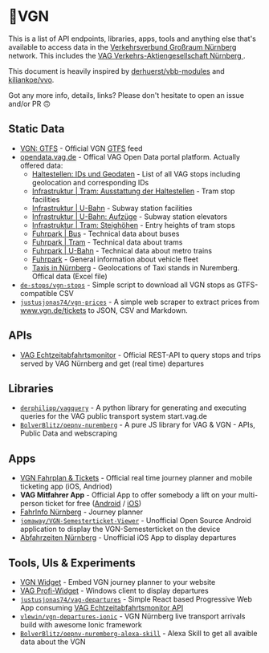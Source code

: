 # 🚏VGN

This is a list of API endpoints, libraries, apps, tools and anything else that's available to access data in the [Verkehrsverbund Großraum Nürnberg](https://www.vgn.de/) network. This includes the [VAG Verkehrs-Aktiengesellschaft Nürnberg ](https://www.vag.de/).

This document is heavily inspired by [derhuerst/vbb-modules](https://github.com/derhuerst/vbb-modules) and [kiliankoe/vvo](https://github.com/kiliankoe/vvo).

Got any more info, details, links? Please don't hesitate to open an issue and/or PR 🙃

## Static Data

* [VGN: GTFS](https://www.vgn.de/web-entwickler/open-data/) - Official VGN [GTFS](https://developers.google.com/transit/gtfs/) feed
* [opendata.vag.de](https://opendata.vag.de) - Offical VAG Open Data portal platform. Actually offered data:
  * [Haltestellen: IDs und Geodaten](https://opendata.vag.de/dataset/haltestellen-id-geodaten) - List of all VAG stops including geolocation and corresponding IDs
  * [Infrastruktur | Tram: Ausstattung der Haltestellen](https://opendata.vag.de/dataset/haltestellen-tram) - Tram stop facilities
  * [Infrastruktur | U-Bahn](https://opendata.vag.de/dataset/bahnhoefe-u-bahn) - Subway station facilities
  * [Infrastruktur | U-Bahn: Aufzüge](https://opendata.vag.de/dataset/u-bahn-aufzuege) - Subway station elevators
  * [Infrastruktur | Tram: Steighöhen](https://opendata.vag.de/dataset/steighoehen-tram) - Entry heights of tram stops
  * [Fuhrpark | Bus](https://opendata.vag.de/dataset/fuhrpark-bus-ausstattung) - Technical data about buses
  * [Fuhrpark | Tram](https://opendata.vag.de/dataset/fahrzeugtypen-tram) - Technical data about trams
  * [Fuhrpark | U-Bahn](https://opendata.vag.de/dataset/fuhrpark-ubahn) - Technical data about metro trains
  * [Fuhrpark](https://opendata.vag.de/dataset/fuhrpark) - General information about vehicle fleet
  * [Taxis in Nürnberg](https://opendata.vag.de/dataset/geokoordinaten-taxi-warteplatze) - Geolocations of Taxi stands in Nuremberg. Offical data (Excel file)
* [`de-stops/vgn-stops`](https://github.com/de-stops/vgn-stops) - Simple script to download all VGN stops as GTFS-compatible CSV
* [`justusjonas74/vgn-prices`](https://github.com/justusjonas74/vgn-prices) - A simple web scraper to extract prices from www.vgn.de/tickets to JSON, CSV and Markdown. 

## APIs

* [VAG Echtzeitabfahrtsmonitor](https://opendata.vag.de/dataset/api-echtzeitauskunft) - Official REST-API to query stops and trips served by VAG Nürnberg and get (real time) departures

## Libraries
* [`derphilipp/vagquery`](https://github.com/derphilipp/vagquery) - A python library for generating and executing queries for the VAG public transport system start.vag.de
* [`BolverBlitz/oepnv-nuremberg`](https://github.com/BolverBlitz/oepnv-nuremberg) - A pure JS library for VAG & VGN - APIs, Public Data and webscraping

## Apps

* [VGN Fahrplan & Tickets](https://www.vgn.de/service/app/) - Official real time journey planner and mobile ticketing app (iOS, Andriod)
* __VAG Mitfahrer App__ - Official App to offer somebody a lift on your multi-person ticket for free ([Android](https://play.google.com/store/apps/details?id=de.vag.mitfahrer.app) / [iOS](https://itunes.apple.com/de/app/vag-mitfahrer-app/id1321958643?mt=8))
* [FahrInfo Nürnberg](https://itunes.apple.com/de/app/fahrinfo-n%C3%BCrnberg/id582623425?mt=8) - Journey planner
* [`jomaway/VGN-Semesterticket-Viewer`](https://github.com/jomaway/VGN-Semesterticket-Viewer) - Unofficial Open Source Android application to display the VGN-Semesterticket on the device
* [Abfahrzeiten Nürnberg](https://itunes.apple.com/us/app/abfahrzeiten-n%C3%BCrnberg/id1335328862?mt=80) - Unofficial iOS App to display departures

## Tools, UIs & Experiments

* [VGN Widget](https://www.vgn.de/web-entwickler/fahrplanauskunft-fuer-ihre-website/) - Embed VGN journey planner to your website  
* [VAG Profi-Widget](https://opendata.vag.de/dataset/widget-echtzeitauskunft) - Windows client to display departures
* [`justusjonas74/vag-departures`](https://github.com/justusjonas74/vag-departures) - Simple React based Progressive Web App consuming [VAG Echtzeitabfahrtsmonitor API](#apis)
* [`vlewin/vgn-departures-ionic`](https://github.com/vlewin/vgn-departures-ionic) - VGN Nürnberg live transport arrivals build with awesome Ionic framework 
* [`BolverBlitz/oepnv-nuremberg-alexa-skill`](https://github.com/BolverBlitz/oepnv-nuremberg-alexa-skill) - Alexa Skill to get all avaible data about the VGN

